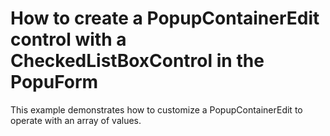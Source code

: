 # How to create a PopupContainerEdit control with a CheckedListBoxControl in the PopuForm


<p>This example demonstrates how to customize a PopupContainerEdit to operate with an array of values.</p>

<br/>


